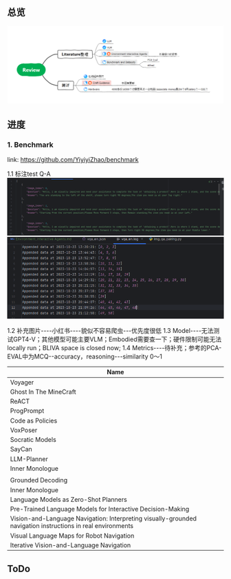 ## 总览
![Overview](./pic/20231025/1025-3.png)

## 进度
### 1. Benchmark
link: <https://github.com/YiyiyiZhao/benchmark>

1.1 标注test Q-A
![Sample](./pic/20231025/1025-1.png)
![Log](./pic/20231025/1025-2.png)

1.2 补充图片----小红书----貌似不容易爬虫---优先度很低
1.3 Model----无法测试GPT4-V；其他模型可能主要VLM；Embodied需要查一下；硬件限制可能无法locally run；BLIVA space is closed now;
1.4 Metrics----待补充；参考的PCA-EVAL中为MCQ--accuracy，reasoning---similarity 0～1

| **Name**                                                                                                    |
|-------------------------------------------------------------------------------------------------------------|
| Voyager                                                                                                     |
| Ghost In The MineCraft                                                                                      |
| ReACT                                                                                                       |
| ProgPrompt                                                                                                  |
| Code as Policies                                                                                            |
| VoxPoser                                                                                                    |
| Socratic Models                                                                                             |
| SayCan                                                                                                      |
| LLM-Planner                                                                                                 |
| Inner Monologue                                                                                             |
|                                                                                                             |
| Grounded Decoding                                                                                           |
| Inner Monologue                                                                                             |
| Language Models as Zero-Shot Planners                                                                       |
| Pre-Trained Language Models for Interactive Decision-Making                                                 |
| Vision-and-Language Navigation: Interpreting visually-grounded navigation instructions in real environments |
| Visual Language Maps for Robot Navigation                                                                   |
| Iterative Vision-and-Language Navigation                                                                    |

## ToDo